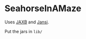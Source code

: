 SeahorseInAMaze
===============

Uses [JAXB][1] and [Jansi][2].

Put the jars in `lib/`


[1]: https://jaxb.java.net/
[2]: http://jansi.fusesource.org/
